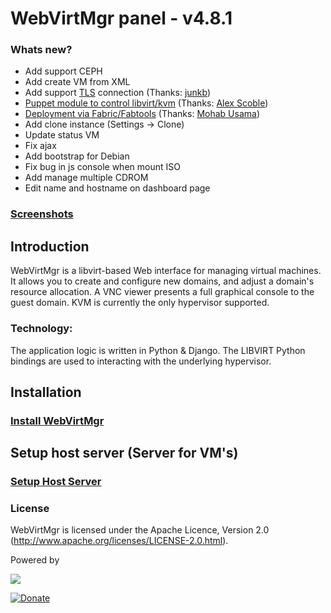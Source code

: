 # WebVirtMgr panel - v4.8.1

### Whats new?

* Add support CEPH
* Add create VM from XML
* Add support <a href="http://libvirt.org/remote.html#Remote_certificates">TLS</a> connection (Thanks: <a href="https://github.com/junkb">junkb</a>)
* <a href="https://github.com/ITBlogger/puppet-kvm">Puppet module to control libvirt/kvm</a> (Thanks: <a href="https://github.com/ITBlogger">Alex Scoble</a>)
* <a href="https://github.com/retspen/webvirtmgr/tree/master/deploy/fabric">Deployment via Fabric/Fabtools</a> (Thanks: <a href="https://github.com/mohabusama">Mohab Usama</a>)
* Add clone instance (Settings -> Clone)
* Update status VM
* Fix ajax
* Add bootstrap for Debian
* Fix bug in js console when mount ISO
* Add manage multiple CDROM
* Edit name and hostname on dashboard page

### <a href="https://github.com/retspen/webvirtmgr/wiki/Screenshots">Screenshots</a>

## Introduction

WebVirtMgr is a libvirt-based Web interface for managing virtual machines. It allows you to create and configure new domains, and adjust a domain's resource allocation. A VNC viewer presents a full graphical console to the guest domain. KVM is currently the only hypervisor supported.

### Technology:

The application logic is written in Python & Django. The LIBVIRT Python bindings are used to interacting with the underlying hypervisor.

## Installation

### <a href="https://github.com/retspen/webvirtmgr/wiki/Install-WebVirtMgr">Install WebVirtMgr</a>

## Setup host server (Server for VM's)

### <a href="https://github.com/retspen/webvirtmgr/wiki/Setup-Host-Server">Setup Host Server</a>

### License

WebVirtMgr is licensed under the Apache Licence, Version 2.0 (http://www.apache.org/licenses/LICENSE-2.0.html).

Powered by

<img src=http://www.jetbrains.com/img/logos/pycharm_logo.gif>

[![Donate](https://www.paypalobjects.com/en_US/i/btn/btn_donateCC_LG.gif)](https://www.paypal.com/cgi-bin/webscr?cmd=_s-xclick&hosted_button_id=CEN82VLX7GD7S)
